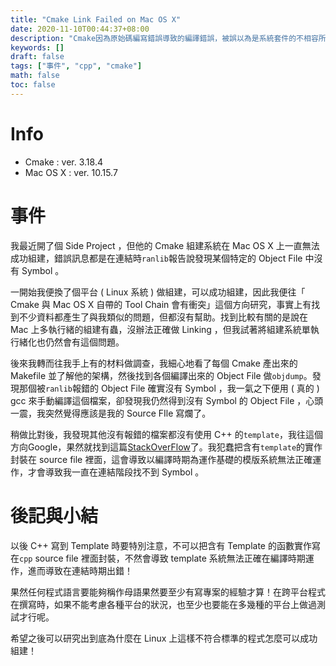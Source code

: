 ```yaml
---
title: "Cmake Link Failed on Mac OS X"
date: 2020-11-10T00:44:37+08:00
description: "Cmake因為原始碼編寫錯誤導致的編譯錯誤，被誤以為是系統套件的不相容所致"
keywords: []
draft: false
tags: ["事件", "cpp", "cmake"]
math: false
toc: false
---
```


# Info

- Cmake :  ver. 3.18.4
- Mac OS X : ver. 10.15.7

# 事件

我最近開了個 Side Project ，但他的 Cmake 組建系統在 Mac OS X 上一直無法成功組建，錯誤訊息都是在連結時`ranlib`報告說發現某個特定的 Object File 中沒有 Symbol 。

一開始我便換了個平台 ( Linux 系統 ) 做組建，可以成功組建，因此我便往「 Cmake 與 Mac OS X 自帶的 Tool Chain 會有衝突」這個方向研究，事實上有找到不少資料都產生了與我類似的問題，但都沒有幫助。找到比較有關的是說在 Mac 上多執行緒的組建有蟲，沒辦法正確做 Linking ，但我試著將組建系統單執行緒化也仍然會有這個問題。

後來我轉而往我手上有的材料做調查，我細心地看了每個 Cmake 產出來的 Makefile 並了解他的架構，然後找到各個編譯出來的 Object File 做`objdump`。發現那個被`ranlib`報錯的 Object File 確實沒有 Symbol ，我一氣之下便用 ( 真的 ) gcc 來手動編譯這個檔案，卻發現我仍然得到沒有 Symbol 的 Object File ，心頭一震，我突然覺得應該是我的 Source FIle 寫爛了。

稍做比對後，我發現其他沒有報錯的檔案都沒有使用 C++ 的`template`，我往這個方向Google，果然就找到這篇[StackOverFlow](https://stackoverflow.com/questions/13269116/template-classes-multiple-file-project-how-to)了。我犯蠢把含有`template`的實作封裝在 source file 裡面，這會導致以編譯時期為運作基礎的模版系統無法正確運作，才會導致我一直在連結階段找不到 Symbol 。

# 後記與小結

以後 C++ 寫到 Template 時要特別注意，不可以把含有 Template 的函數實作寫在`cpp` source file 裡面封裝，不然會導致 template 系統無法正確在編譯時期運作，進而導致在連結時期出錯！

果然任何程式語言要能夠稱作母語果然要至少有寫專案的經驗才算！在跨平台程式在撰寫時，如果不能考慮各種平台的狀況，也至少也要能在多幾種的平台上做過測試才行呢。

希望之後可以研究出到底為什麼在 Linux 上這樣不符合標準的程式怎麼可以成功組建！